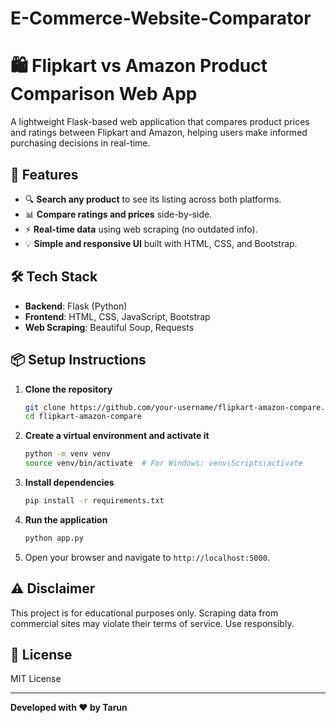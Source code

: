 # E-Commerce-Website-Comparator

# 🛍️ Flipkart vs Amazon Product Comparison Web App

A lightweight Flask-based web application that compares product prices and ratings between Flipkart and Amazon, helping users make informed purchasing decisions in real-time.

## 🚀 Features

- 🔍 **Search any product** to see its listing across both platforms.
- 📊 **Compare ratings and prices** side-by-side.
- ⚡ **Real-time data** using web scraping (no outdated info).
- 💡 **Simple and responsive UI** built with HTML, CSS, and Bootstrap.

## 🛠️ Tech Stack

- **Backend**: Flask (Python)
- **Frontend**: HTML, CSS, JavaScript, Bootstrap
- **Web Scraping**: Beautiful Soup, Requests

## 📦 Setup Instructions

1. **Clone the repository**
   ```bash
   git clone https://github.com/your-username/flipkart-amazon-compare.git
   cd flipkart-amazon-compare
   ```

2. **Create a virtual environment and activate it**
   ```bash
   python -m venv venv
   source venv/bin/activate  # For Windows: venv\Scripts\activate
   ```

3. **Install dependencies**
   ```bash
   pip install -r requirements.txt
   ```

4. **Run the application**
   ```bash
   python app.py
   ```

5. Open your browser and navigate to `http://localhost:5000`.

## ⚠️ Disclaimer

This project is for educational purposes only. Scraping data from commercial sites may violate their terms of service. Use responsibly.


## 📄 License

MIT License

---

**Developed with ❤️ by Tarun**
```
